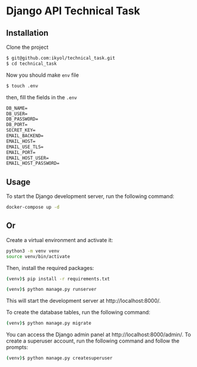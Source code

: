 # Django API Technical Task
## Installation
Clone the project

```bash
$ git@github.com:ikyol/technical_task.git
$ cd technical_task
```

Now you should make `env` file
```bash
$ touch .env
```
then, fill the fields in the `.env`
```txt
DB_NAME=
DB_USER=
DB_PASSWORD=
DB_PORT=
SECRET_KEY=
EMAIL_BACKEND=
EMAIL_HOST=
EMAIL_USE_TLS=
EMAIL_PORT=
EMAIL_HOST_USER=
EMAIL_HOST_PASSWORD=

```

## Usage
To start the Django development server, run the following command:

```bash
docker-compose up -d
```

## Or 


Create a virtual environment and activate it:

```bash
python3 -m venv venv
source venv/bin/activate
```

Then, install the required packages:

```bash
(venv)$ pip install -r requirements.txt
```

```bash
(venv)$ python manage.py runserver
```

This will start the development server at http://localhost:8000/.

To create the database tables, run the following command:

```bash
(venv)$ python manage.py migrate
```

You can access the Django admin panel at http://localhost:8000/admin/. To create a superuser account, run the following command and follow the prompts:

```bash
(venv)$ python manage.py createsuperuser
```